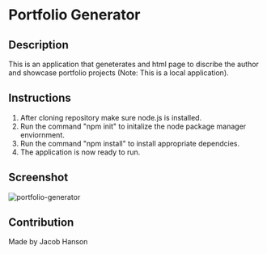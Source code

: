 # Portfolio Generator
## Description
This is an application that geneterates and html page to discribe the author and showcase portfolio projects (Note: This is a local application).

## Instructions
 1. After cloning repository make sure node.js is installed.
 2. Run the command "npm init" to initalize the node package manager enviornment.
 3. Run the command "npm install" to install appropriate dependcies.
 4. The application is now ready to run.

## Screenshot
![portfolio-generator](https://user-images.githubusercontent.com/89164466/138512724-d8721dd8-0c3c-4a63-bc5a-d22d66203c29.png)

## Contribution
Made by Jacob Hanson
